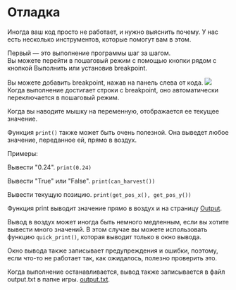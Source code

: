 # Отладка
Иногда ваш код просто не работает, и нужно выяснить почему. У нас есть несколько инструментов, которые помогут вам в этом.

Первый — это выполнение программы шаг за шагом.  
Вы можете перейти в пошаговый режим с помощью кнопки рядом с кнопкой Выполнить или установив breakpoint.

Вы можете добавить breakpoint, нажав на панель слева от кода.
![](Breakpoints227)
Когда выполнение достигает строки с breakpoint, оно автоматически переключается в пошаговый режим.

Когда вы наводите мышку на переменную, отображается ее текущее значение.

Функция `print()` также может быть очень полезной. Она выведет любое значение, переданное ей, прямо в воздух.

Примеры:

Вывести "0.24".
`print(0.24)`

Вывести "True" или "False".
`print(can_harvest())`

Вывести текущую позицию.
`print(get_pos_x(), get_pos_y())`

Функция print выводит значение прямо в воздух и на страницу [Output](docs/output.md).

Вывод в воздух может иногда быть немного медленным, если вы хотите вывести много значений.
В этом случае вы можете использовать функцию `quick_print()`, которая выводит только в окно вывода.

Окно вывода также записывает предупреждения и ошибки, поэтому, если что-то не работает так, как ожидалось, полезно проверить это.

Когда выполнение останавливается, вывод также записывается в файл output.txt в папке игры. [output.txt](persistent_data_path/output.txt).
